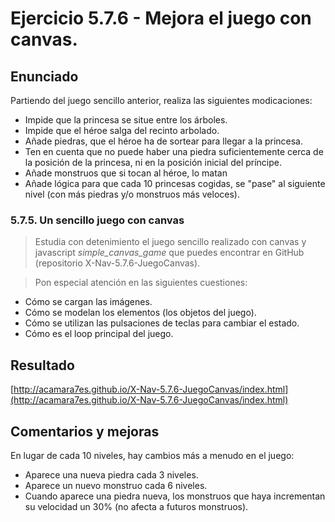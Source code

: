 # Ejercicio 5.7.6 - Mejora el juego con canvas.
## Enunciado
Partiendo del juego sencillo anterior, realiza las siguientes modicaciones:
- Impide que la princesa se situe entre los árboles.
- Impide que el héroe salga del recinto arbolado.
- Añade piedras, que el héroe ha de sortear para llegar a la princesa.
- Ten en cuenta que no puede haber una piedra suficientemente cerca de la posición de la princesa, ni en la posición inicial del príncipe.
- Añade monstruos que si tocan al héroe, lo matan
- Añade lógica para que cada 10 princesas cogidas, se "pase" al siguiente nivel (con más piedras y/o monstruos más veloces).

### 5.7.5. Un sencillo juego con canvas
> Estudia con detenimiento el juego sencillo realizado con canvas y javascript _simple_canvas_game_ que puedes encontrar en GitHub (repositorio X-Nav-5.7.6-JuegoCanvas).

> Pon especial atención en las siguientes cuestiones:
  - Cómo se cargan las imágenes.
  - Cómo se modelan los elementos (los objetos del juego).
  - Cómo se utilizan las pulsaciones de teclas para cambiar el estado.
  - Cómo es el loop principal del juego.

## Resultado
[http://acamara7es.github.io/X-Nav-5.7.6-JuegoCanvas/index.html](http://acamara7es.github.io/X-Nav-5.7.6-JuegoCanvas/index.html)

## Comentarios y mejoras
En lugar de cada 10 niveles, hay cambios más a menudo en el juego:
- Aparece una nueva piedra cada 3 niveles.
- Aparece un nuevo monstruo cada 6 niveles.
- Cuando aparece una piedra nueva, los monstruos que haya incrementan su velocidad un 30% (no afecta a futuros monstruos).
